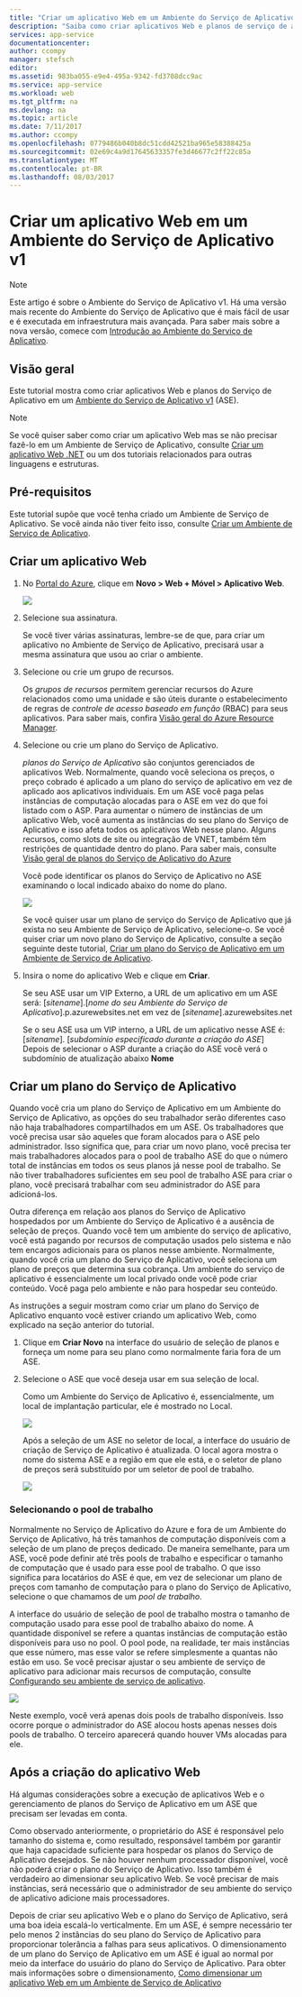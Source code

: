 ```yaml
---
title: "Criar um aplicativo Web em um Ambiente do Serviço de Aplicativo v1"
description: "Saiba como criar aplicativos Web e planos de serviço de aplicativo em um Ambiente do Serviço de Aplicativo v1"
services: app-service
documentationcenter: 
author: ccompy
manager: stefsch
editor: 
ms.assetid: 983ba055-e9e4-495a-9342-fd3708dcc9ac
ms.service: app-service
ms.workload: web
ms.tgt_pltfrm: na
ms.devlang: na
ms.topic: article
ms.date: 7/11/2017
ms.author: ccompy
ms.openlocfilehash: 0779486b040b8dc51cdd42521ba965e58388425a
ms.sourcegitcommit: 02e69c4a9d17645633357fe3d46677c2ff22c85a
ms.translationtype: MT
ms.contentlocale: pt-BR
ms.lasthandoff: 08/03/2017
---
```

# <a name="create-a-web-app-in-an-app-service-environment-v1"></a>Criar um aplicativo Web em um Ambiente do Serviço de Aplicativo v1

> [!NOTE]
> Este artigo é sobre o Ambiente do Serviço de Aplicativo v1.  Há uma versão mais recente do Ambiente do Serviço de Aplicativo que é mais fácil de usar e é executada em infraestrutura mais avançada. Para saber mais sobre a nova versão, comece com [Introdução ao Ambiente do Serviço de Aplicativo](../app-service/app-service-environment/intro.md).
> 

## <a name="overview"></a>Visão geral
Este tutorial mostra como criar aplicativos Web e planos do Serviço de Aplicativo em um [Ambiente do Serviço de Aplicativo v1](app-service-app-service-environment-intro.md) (ASE). 

> [!NOTE]
> Se você quiser saber como criar um aplicativo Web mas se não precisar fazê-lo em um Ambiente de Serviço de Aplicativo, consulte [Criar um aplicativo Web .NET](app-service-web-get-started-dotnet.md) ou um dos tutoriais relacionados para outras linguagens e estruturas.
> 
> 

## <a name="prerequisites"></a>Pré-requisitos
Este tutorial supõe que você tenha criado um Ambiente de Serviço de Aplicativo. Se você ainda não tiver feito isso, consulte [Criar um Ambiente de Serviço de Aplicativo](app-service-web-how-to-create-an-app-service-environment.md). 

## <a name="create-a-web-app"></a>Criar um aplicativo Web
1. No [Portal do Azure](https://portal.azure.com/), clique em **Novo > Web + Móvel > Aplicativo Web**. 
   
    ![][1]
2. Selecione sua assinatura.  
   
    Se você tiver várias assinaturas, lembre-se de que, para criar um aplicativo no Ambiente de Serviço de Aplicativo, precisará usar a mesma assinatura que usou ao criar o ambiente. 
3. Selecione ou crie um grupo de recursos.
   
    Os *grupos de recursos* permitem gerenciar recursos do Azure relacionados como uma unidade e são úteis durante o estabelecimento de regras de *controle de acesso baseado em função* (RBAC) para seus aplicativos. Para saber mais, confira [Visão geral do Azure Resource Manager][ResourceGroups]. 
4. Selecione ou crie um plano do Serviço de Aplicativo.
   
    *planos do Serviço de Aplicativo* são conjuntos gerenciados de aplicativos Web.  Normalmente, quando você seleciona os preços, o preço cobrado é aplicado a um plano do serviço de aplicativo em vez de aplicado aos aplicativos individuais. Em um ASE você paga pelas instâncias de computação alocadas para o ASE em vez do que foi listado com o ASP.  Para aumentar o número de instâncias de um aplicativo Web, você aumenta as instâncias do seu plano do Serviço de Aplicativo e isso afeta todos os aplicativos Web nesse plano.  Alguns recursos, como slots de site ou integração de VNET, também têm restrições de quantidade dentro do plano.  Para saber mais, consulte [Visão geral de planos do Serviço de Aplicativo do Azure](../app-service/azure-web-sites-web-hosting-plans-in-depth-overview.md)
   
    Você pode identificar os planos do Serviço de Aplicativo no ASE examinando o local indicado abaixo do nome do plano.  
   
    ![][5]
   
    Se você quiser usar um plano de serviço do Serviço de Aplicativo que já exista no seu Ambiente de Serviço de Aplicativo, selecione-o. Se você quiser criar um novo plano do Serviço de Aplicativo, consulte a seção seguinte deste tutorial, [Criar um plano do Serviço de Aplicativo em um Ambiente de Serviço de Aplicativo](#createplan).
5. Insira o nome do aplicativo Web e clique em **Criar**. 
   
    Se seu ASE usar um VIP Externo, a URL de um aplicativo em um ASE será: [*sitename*].[*nome do seu Ambiente do Serviço de Aplicativo*].p.azurewebsites.net em vez de [*sitename*].azurewebsites.net
   
    Se o seu ASE usa um VIP interno, a URL de um aplicativo nesse ASE é: [*sitename*]. [*subdomínio especificado durante a criação do ASE*]   
    Depois de selecionar o ASP durante a criação do ASE você verá o subdomínio de atualização abaixo **Nome**

## <a name="createplan"></a> Criar um plano do Serviço de Aplicativo
Quando você cria um plano do Serviço de Aplicativo em um Ambiente do Serviço de Aplicativo, as opções do seu trabalhador serão diferentes caso não haja trabalhadores compartilhados em um ASE.  Os trabalhadores que você precisa usar são aqueles que foram alocados para o ASE pelo administrador.  Isso significa que, para criar um novo plano, você precisa ter mais trabalhadores alocados para o pool de trabalho ASE do que o número total de instâncias em todos os seus planos já nesse pool de trabalho.  Se não tiver trabalhadores suficientes em seu pool de trabalho ASE para criar o plano, você precisará trabalhar com seu administrador do ASE para adicioná-los.

Outra diferença em relação aos planos do Serviço de Aplicativo hospedados por um Ambiente do Serviço de Aplicativo é a ausência de seleção de preços.  Quando você tem um ambiente do serviço de aplicativo, você está pagando por recursos de computação usados pelo sistema e não tem encargos adicionais para os planos nesse ambiente.  Normalmente, quando você cria um plano do Serviço de Aplicativo, você seleciona um plano de preços que determina sua cobrança.  Um ambiente do serviço de aplicativo é essencialmente um local privado onde você pode criar conteúdo.  Você paga pelo ambiente e não para hospedar seu conteúdo.

As instruções a seguir mostram como criar um plano do Serviço de Aplicativo enquanto você estiver criando um aplicativo Web, como explicado na seção anterior do tutorial.

1. Clique em **Criar Novo** na interface do usuário de seleção de planos e forneça um nome para seu plano como normalmente faria fora de um ASE.
2. Selecione o ASE que você deseja usar em sua seleção de local.
   
    Como um Ambiente do Serviço de Aplicativo é, essencialmente, um local de implantação particular, ele é mostrado no Local. 
   
    ![][2]
   
    Após a seleção de um ASE no seletor de local, a interface do usuário de criação de Serviço de Aplicativo é atualizada.  O local agora mostra o nome do sistema ASE e a região em que ele está, e o seletor de plano de preços será substituído por um seletor de pool de trabalho.  
   
    ![][3]

### <a name="selecting-a-worker-pool"></a>Selecionando o pool de trabalho
Normalmente no Serviço de Aplicativo do Azure e fora de um Ambiente do Serviço de Aplicativo, há três tamanhos de computação disponíveis com a seleção de um plano de preços dedicado.  De maneira semelhante, para um ASE, você pode definir até três pools de trabalho e especificar o tamanho de computação que é usado para esse pool de trabalho.  O que isso significa para locatários do ASE é que, em vez de selecionar um plano de preços com tamanho de computação para o plano do Serviço de Aplicativo, selecione o que chamamos de um *pool de trabalho*.  

A interface do usuário de seleção de pool de trabalho mostra o tamanho de computação usado para esse pool de trabalho abaixo do nome.  A quantidade disponível se refere a quantas instâncias de computação estão disponíveis para uso no pool.  O pool pode, na realidade, ter mais instâncias que esse número, mas esse valor se refere simplesmente a quantas não estão em uso.  Se você precisar ajustar o seu ambiente de serviço de aplicativo para adicionar mais recursos de computação, consulte [Configurando seu ambiente de serviço de aplicativo](app-service-web-configure-an-app-service-environment.md).

![][4]

Neste exemplo, você verá apenas dois pools de trabalho disponíveis. Isso ocorre porque o administrador do ASE alocou hosts apenas nesses dois pools de trabalho.  O terceiro aparecerá quando houver VMs alocadas para ele.  

## <a name="after-web-app-creation"></a>Após a criação do aplicativo Web
Há algumas considerações sobre a execução de aplicativos Web e o gerenciamento de planos do Serviço de Aplicativo em um ASE que precisam ser levadas em conta.  

Como observado anteriormente, o proprietário do ASE é responsável pelo tamanho do sistema e, como resultado, responsável também por garantir que haja capacidade suficiente para hospedar os planos do Serviço de Aplicativo desejados. Se não houver nenhum processador disponível, você não poderá criar o plano do Serviço de Aplicativo.  Isso também é verdadeiro ao dimensionar seu aplicativo Web.  Se você precisar de mais instâncias, será necessário que o administrador de seu ambiente do serviço de aplicativo adicione mais processadores.

Depois de criar seu aplicativo Web e o plano do Serviço de Aplicativo, será uma boa ideia escalá-lo verticalmente.  Em um ASE, é sempre necessário ter pelo menos 2 instâncias do seu plano do Serviço de Aplicativo para proporcionar tolerância a falhas para seus aplicativos.  O dimensionamento de um plano do Serviço de Aplicativo em um ASE é igual ao normal por meio da interface do usuário do plano do Serviço de Aplicativo.  Para obter mais informações sobre o dimensionamento, [Como dimensionar um aplicativo Web em um Ambiente de Serviço de Aplicativo](app-service-web-scale-a-web-app-in-an-app-service-environment.md)

<!--Image references-->
[1]: ./media/app-service-web-how-to-create-a-web-app-in-an-ase/createaspnewwebapp.png
[2]: ./media/app-service-web-how-to-create-a-web-app-in-an-ase/createasplocation.png
[3]: ./media/app-service-web-how-to-create-a-web-app-in-an-ase/createaspselected.png
[4]: ./media/app-service-web-how-to-create-a-web-app-in-an-ase/createaspworkerpool.png
[5]: ./media/app-service-web-how-to-create-a-web-app-in-an-ase/selectaspinase.png

<!--Links-->
[WhatisASE]: http://azure.microsoft.com/documentation/articles/app-service-app-service-environment-intro/
[Appserviceplans]: http://azure.microsoft.com/documentation/articles/azure-web-sites-web-hosting-plans-in-depth-overview/
[HowtoCreateASE]: http://azure.microsoft.com/documentation/articles/app-service-web-how-to-create-an-app-service-environment/
[HowtoScale]: http://azure.microsoft.com/documentation/articles/app-service-web-scale-a-web-app-in-an-app-service-environment
[HowtoConfigureASE]: http://azure.microsoft.com/documentation/articles/app-service-web-configure-an-app-service-environment
[ResourceGroups]: ../azure-resource-manager/resource-group-overview.md
[AzurePowershell]: http://azure.microsoft.com/documentation/articles/powershell-install-configure/
